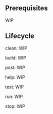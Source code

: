 ## Prerequisites

WIP

## Lifecycle

clean: WIP

build: WIP

post: WIP

help: WIP

test: WIP

run: WIP

stop: WIP
